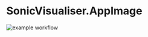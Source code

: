 # SonicVisualiser.AppImage

![example workflow](https://github.com/nx-appbuild-hub/SonicVisualiser.AppImage//actions/workflows/makefile.yml/badge.svg)
